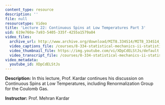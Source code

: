 ```yaml
---
content_type: resource
description: ''
file: null
resourcetype: Video
title: 'Lecture 22: Continuous Spins at Low Temperatures Part 3'
uid: 619e760a-7a93-5405-335f-4255a1579a84
video_files:
  archive_url: http://www.archive.org/download/MIT8.334S14/MIT8_334S14_lec22_300k.mp4
  video_captions_file: /courses/8-334-statistical-mechanics-ii-statistical-physics-of-fields-spring-2014/ea7769e0a0e35cb195660e0bfd19c543_XDpCdELStJs.vtt
  video_thumbnail_file: https://img.youtube.com/vi/XDpCdELStJs/default.jpg
  video_transcript_file: /courses/8-334-statistical-mechanics-ii-statistical-physics-of-fields-spring-2014/43ef816e6c0ec3f53cd3431bc66387e0_XDpCdELStJs.pdf
video_metadata:
  youtube_id: XDpCdELStJs
---
```


**Description:** In this lecture, Prof. Kardar continues his discussion on Continuous Spins at Low Temperatures, including Renormalization Group for the Coulomb Gas.

**Instructor:** Prof. Mehran Kardar